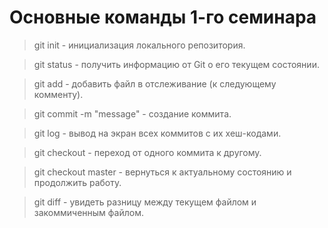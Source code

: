 # Основные команды 1-го семинара

> git init - инициализация локального репозитория.

> git status - получить информацию от Git о его текущем состоянии.

> git add - добавить файл в отслеживание (к следующему комменту).

> git commit -m "message" - создание коммита.

> git log - вывод на экран всех коммитов с их хеш-кодами.

> git checkout - переход от одного коммита к другому.

> git checkout master - вернуться к актуальному состоянию и продолжить работу.

> git diff - увидеть разницу между текущем файлом и закоммиченным файлом.